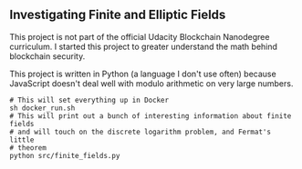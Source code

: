## Investigating Finite and Elliptic Fields

This project is not part of the official Udacity Blockchain Nanodegree
curriculum. I started this project to greater understand the math
behind blockchain security.

This project is written in Python (a language I don't use often) because
JavaScript doesn't deal well with modulo arithmetic on very large numbers.

```
# This will set everything up in Docker
sh docker_run.sh
# This will print out a bunch of interesting information about finite fields
# and will touch on the discrete logarithm problem, and Fermat's little
# theorem
python src/finite_fields.py
```

